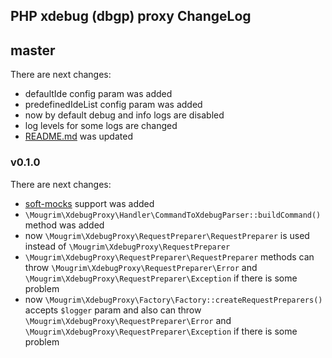 ## PHP xdebug (dbgp) proxy ChangeLog

## master

There are next changes:
- defaultIde config param was added
- predefinedIdeList config param was added
- now by default debug and info logs are disabled
- log levels for some logs are changed
- [README.md](README.md) was updated

### v0.1.0

There are next changes:

- [soft-mocks](https://github.com/badoo/soft-mocks/#using-with-xdebug) support was added
- `\Mougrim\XdebugProxy\Handler\CommandToXdebugParser::buildCommand()` method was added
- now `\Mougrim\XdebugProxy\RequestPreparer\RequestPreparer` is used instead of `\Mougrim\XdebugProxy\RequestPreparer`
- `\Mougrim\XdebugProxy\RequestPreparer\RequestPreparer` methods can throw `\Mougrim\XdebugProxy\RequestPreparer\Error` and `\Mougrim\XdebugProxy\RequestPreparer\Exception` if there is some problem
- now `\Mougrim\XdebugProxy\Factory\Factory::createRequestPreparers()` accepts `$logger` param and also can throw `\Mougrim\XdebugProxy\RequestPreparer\Error` and `\Mougrim\XdebugProxy\RequestPreparer\Exception` if there is some problem
